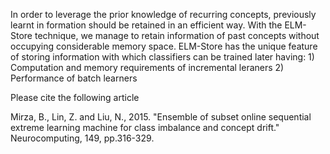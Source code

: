 In order to leverage the prior knowledge of recurring concepts, previously learnt in formation should be retained in an efficient way.
With the ELM-Store technique, we manage to retain information of past concepts without occupying considerable memory space. ELM-Store 
has the unique feature of storing information with which classifiers can be trained later having: 1) Computation and memory requirements of
incremental leraners 2) Performance of batch learners

Please cite the following article

Mirza, B., Lin, Z. and Liu, N., 2015. "Ensemble of subset online sequential extreme learning machine for class imbalance and concept drift." Neurocomputing, 149, pp.316-329.




